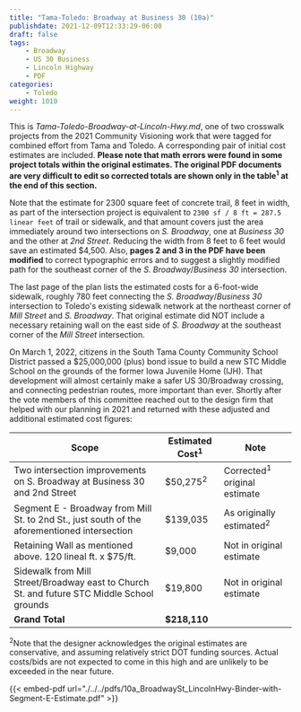 ```yaml
---
title: "Tama-Toledo: Broadway at Business 30 (10a)"
publishdate: 2021-12-09T12:33:29-06:00
draft: false
tags:
    - Broadway
    - US 30 Business
    - Lincoln Highway
    - PDF
categories:
    - Toledo
weight: 1010
---
```

This is _Tama-Toledo-Broadway-at-Lincoln-Hwy.md_, one of two crosswalk projects from the 2021 Community Visioning work that were tagged for combined effort from Tama and Toledo.  A corresponding pair of initial cost estimates are included.  __Please note that math errors were found in some project totals within the original estimates.    The original PDF documents are very difficult to edit so corrected totals are shown only in the table<sup>1</sup> at the end of this section.__  

Note that the estimate for 2300 square feet of concrete trail, 8 feet in width, as part of the intersection project is equivalent to `2300 sf / 8 ft = 287.5 linear feet` of trail or sidewalk, and that amount covers just the area immediately around two intersections on _S. Broadway_, one at _Business 30_ and the other at _2nd Street_.  Reducing the width from 8 feet to 6 feet would save an estimated $4,500.  Also, **pages 2 and 3 in the PDF have been modified** to correct typographic errors and to suggest a slightly modified path for the southeast corner of the _S. Broadway_/_Business 30_ intersection.

The last page of the plan lists the estimated costs for a 6-foot-wide sidewalk, roughly 780 feet connecting the _S. Broadway_/_Business 30_ intersection to Toledo's existing sidewalk network at the northeast corner of _Mill Street_ and _S. Broadway_.  That original estimate did NOT include a necessary retaining wall on the east side of _S. Broadway_ at the southeast corner of the _Mill Street_ intersection.  

On March 1, 2022, citizens in the South Tama County Community School District passed a $25,000,000 (plus) bond issue to build a new STC Middle School on the grounds of the former Iowa Juvenile Home (IJH).  That development will almost certainly make a safer US 30/Broadway crossing, and connecting pedestrian routes, more important than ever.  Shortly after the vote members of this committee reached out to the design firm that helped with our planning in 2021 and returned with these adjusted and additional estimated cost figures:

  | Scope | Estimated Cost<sup>1</sup> | Note |
  | ---   | --- | --- |
  | Two intersection improvements on S. Broadway at Business 30 and 2nd Street | $50,275<sup>2</sup> | Corrected<sup>1</sup> original estimate |
  | Segment E - Broadway from Mill St. to 2nd St., just south of the aforementioned intersection | $139,035 | As originally estimated<sup>2</sup> |
  | Retaining Wall as mentioned above. 120 lineal ft. x $75/ft. | $9,000 | Not in original estimate |
  | Sidewalk from Mill Street/Broadway east to Church St. and future STC Middle School grounds | $19,800 | Not in original estimate | 
  | **Grand Total** | **$218,110** | |  
  <p/>

<sup>2</sup>Note that the designer acknowledges the original estimates are conservative, and assuming relatively strict DOT funding sources.  Actual costs/bids are not expected to come in this high and are unlikely to be exceeded in the near future.  


{{< embed-pdf url="./../../pdfs/10a_BroadwaySt_LincolnHwy-Binder-with-Segment-E-Estimate.pdf" >}}
